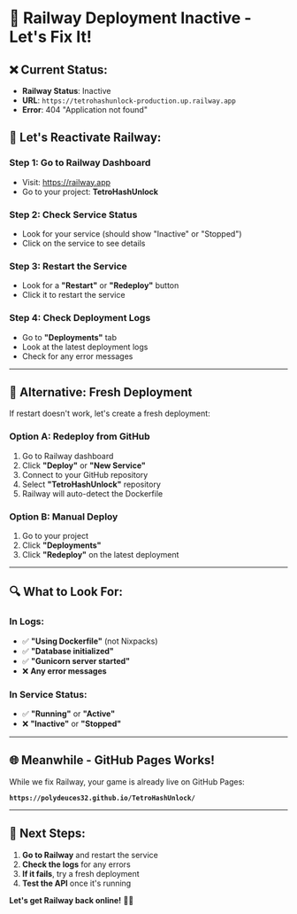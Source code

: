# 🚨 Railway Deployment Inactive - Let's Fix It!

## ❌ **Current Status:**
- **Railway Status**: Inactive
- **URL**: `https://tetrohashunlock-production.up.railway.app`
- **Error**: 404 "Application not found"

## 🔧 **Let's Reactivate Railway:**

### **Step 1: Go to Railway Dashboard**
- Visit: https://railway.app
- Go to your project: **TetroHashUnlock**

### **Step 2: Check Service Status**
- Look for your service (should show "Inactive" or "Stopped")
- Click on the service to see details

### **Step 3: Restart the Service**
- Look for a **"Restart"** or **"Redeploy"** button
- Click it to restart the service

### **Step 4: Check Deployment Logs**
- Go to **"Deployments"** tab
- Look at the latest deployment logs
- Check for any error messages

---

## 🚀 **Alternative: Fresh Deployment**

If restart doesn't work, let's create a fresh deployment:

### **Option A: Redeploy from GitHub**
1. Go to Railway dashboard
2. Click **"Deploy"** or **"New Service"**
3. Connect to your GitHub repository
4. Select **"TetroHashUnlock"** repository
5. Railway will auto-detect the Dockerfile

### **Option B: Manual Deploy**
1. Go to your project
2. Click **"Deployments"**
3. Click **"Redeploy"** on the latest deployment

---

## 🔍 **What to Look For:**

### **In Logs:**
- ✅ **"Using Dockerfile"** (not Nixpacks)
- ✅ **"Database initialized"**
- ✅ **"Gunicorn server started"**
- ❌ **Any error messages**

### **In Service Status:**
- ✅ **"Running"** or **"Active"**
- ❌ **"Inactive"** or **"Stopped"**

---

## 🌐 **Meanwhile - GitHub Pages Works!**

While we fix Railway, your game is already live on GitHub Pages:

**`https://polydeuces32.github.io/TetroHashUnlock/`**

---

## 🚀 **Next Steps:**

1. **Go to Railway** and restart the service
2. **Check the logs** for any errors
3. **If it fails**, try a fresh deployment
4. **Test the API** once it's running

**Let's get Railway back online!** 🚀✨
